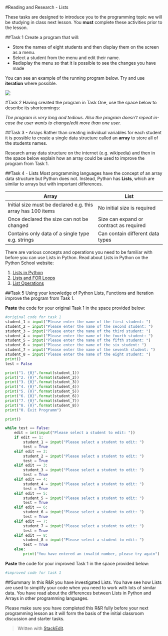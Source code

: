 #Reading and Research - Lists

These tasks are designed to introduce you to the programming topic we will be studying in class next lesson. You **must** complete these activities prior to the lesson.

##Task 1
Create a program that will:

- Store the names of eight students and then display them on the screen as a menu.
- Select a student from the menu and edit their name.
- Redisplay the menu so that it is possible to see the changes you have made

You can see an example of the running program below. Try and use **iteration** where possible.

![](https://www.dropbox.com/s/6xiv9uolyftxxit/lists_program_q1.jpg?dl=1)

#Task 2
Having created the program in Task One, use the space below to describe its shortcomings:

*The program is very long and tedious. Also the program doesn't repeat in-case the user wants to change/edit more than one user.*

##Task 3 - Arrays
Rather than creating individual variables for each student it is possible to create a single data structure called an **array** to store all of the students names.

Research array data structure on the internet (e.g. wikipedia) and then in the space below explain how an array could be used to improve the program from Task 1.


##Task 4 - Lists
Most programming languages have the concept of an array data structure but Python does not. Instead, Python has **Lists**, which are similar to arrays but with important differences.

|Array|List|
|-----|----|
|Initial size must be declared e.g. this array has 100 items|No initial size is required|
|Once declared the size can not be changed|Size can expand or contract as required|
|Contains only data of a single type e.g. strings|Can contain different data types|

There are various concepts and operations you need to be familiar with before you can use Lists in Python. Read about Lists in Python on the Python School website:

1. [Lists in Python](http://www.pythonschool.net/basics/creating-a-list/)
2. [Lists and FOR Loops](http://www.pythonschool.net/basics/lists-with-a-for-loop/)
3. [List Operations](http://www.pythonschool.net/basics/list-operations/)

##Task 5
Using your knowledge of Python Lists, Functions and Iteration improve the program from Task 1.

**Paste** the code for your original Task 1 in the space provided below:

```python
#original code for task 1
student_1 = input("Please enter the name of the first student: ")
student_2 = input("Please enter the name of the second student: ")
student_3 = input("Please enter the name of the third student: ")
student_4 = input("Please enter the name of the fourth student: ")
student_5 = input("Please enter the name of the fifth student: ")
student_6 = input("Please enter the name of the six student: ")
student_7 = input("Please enter the name of the seventh student: ")
student_8 = input("Please enter the name of the eight student: ")
print()
test = False

print("1. {0}".format(student_1))
print("2. {0}".format(student_2))
print("3. {0}".format(student_3))
print("4. {0}".format(student_4))
print("5. {0}".format(student_5))
print("6. {0}".format(student_6))
print("7. {0}".format(student_7))
print("8. {0}".format(student_8))
print("0. Exit Programm")

print()

while test == False:
    edit = int(input("Please select a student to edit: "))
    if edit == 1:
        student_1 = input("Please select a student to edit: ")
        test = True
    elif edit == 2:
        student_2 = input("Please select a student to edit: ")
        test = True
    elif edit == 3:
        student_3 = input("Please select a student to edit: ")
        test = True
    elif edit == 4:
        student_4 = input("Please select a student to edit: ")
        test = True
    elif edit == 5:
        student_5 = input("Please select a student to edit: ")
        test = True
    elif edit == 6:
        student_6 = input("Please select a student to edit: ")
        test = True
    elif edit == 7:
        student_7 = input("Please select a student to edit: ")
        test = True
    elif edit == 8:
        student_8 = input("Please select a student to edit: ")
        test = True
    else:
        print("You have entered an invalid number, please try again")
```

**Paste** the code for your improved Task 1 in the space provided below:

```python
#improved code for task 1


```

##Summary
In this R&R you have investigated Lists. You have see how Lists are used to simplify your code when you need to work with lots of similar data. You have read about the differences between Lists in Python and Arrays in other programming languages.

Please make sure you have completed this R&R fully before your next programming lesson as it will form the basis of the initial classroom discussion and starter tasks.
> Written with [StackEdit](https://stackedit.io/).